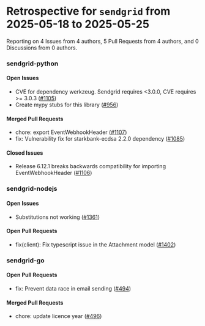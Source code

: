 # Retrospective for `sendgrid` from 2025-05-18 to 2025-05-25

Reporting on 4 Issues from 4 authors, 5 Pull Requests from 4 authors, and 0 Discussions from 0 authors.


### sendgrid-python

#### Open Issues

- CVE for dependency werkzeug. Sendgrid requires <3.0.0, CVE requires >= 3.0.3 ([#1105](https://github.com/sendgrid/sendgrid-python/issues/1105))
- Create mypy stubs for this library ([#956](https://github.com/sendgrid/sendgrid-python/issues/956))

#### Merged Pull Requests

- chore: export EventWebhookHeader ([#1107](https://github.com/sendgrid/sendgrid-python/pull/1107))
- fix: Vulnerability fix for starkbank-ecdsa 2.2.0 dependency ([#1085](https://github.com/sendgrid/sendgrid-python/pull/1085))

#### Closed Issues

- Release 6.12.1 breaks backwards compatibility for importing EventWebhookHeader ([#1106](https://github.com/sendgrid/sendgrid-python/issues/1106))

### sendgrid-nodejs

#### Open Issues

- Substitutions not working ([#1361](https://github.com/sendgrid/sendgrid-nodejs/issues/1361))

#### Open Pull Requests

- fix(client): Fix typescript issue in the Attachment model ([#1402](https://github.com/sendgrid/sendgrid-nodejs/pull/1402))

### sendgrid-go

#### Open Pull Requests

- fix: Prevent data race in email sending ([#494](https://github.com/sendgrid/sendgrid-go/pull/494))

#### Merged Pull Requests

- chore: update licence year ([#496](https://github.com/sendgrid/sendgrid-go/pull/496))